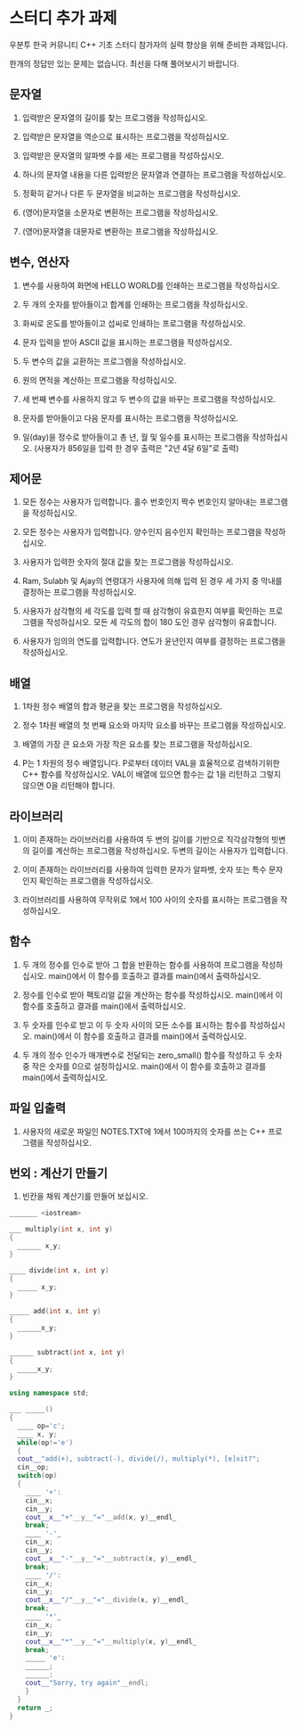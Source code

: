 # 스터디 추가 과제

우분투 한국 커뮤니티 C++ 기초 스터디 참가자의 실력 향상을 위해 준비한 과제입니다.

한개의 정답만 있는 문제는 없습니다. 최선을 다해 풀어보시기 바랍니다.

## 문자열

1. 입력받은 문자열의 길이를 찾는 프로그램을 작성하십시오.

1. 입력받은 문자열을 역순으로 표시하는 프로그램을 작성하십시오.

1. 입력받은 문자열의 알파벳 수를 세는 프로그램을 작성하십시오.

1. 하나의 문자열 내용을 다른 입력받은 문자열과 연결하는 프로그램을 작성하십시오.

1. 정확히 같거나 다른 두 문자열을 비교하는 프로그램을 작성하십시오.

1. (영어)문자열을 소문자로 변환하는 프로그램을 작성하십시오.

1. (영어)문자열을 대문자로 변환하는 프로그램을 작성하십시오.

## 변수, 연산자

1. 변수를 사용하여 화면에 HELLO WORLD를 인쇄하는 프로그램을 작성하십시오.

1. 두 개의 숫자를 받아들이고 합계를 인쇄하는 프로그램을 작성하십시오.

1. 화씨로 온도를 받아들이고 섭씨로 인쇄하는 프로그램을 작성하십시오.

1. 문자 입력을 받아 ASCII 값을 표시하는 프로그램을 작성하십시오.

1. 두 변수의 값을 교환하는 프로그램을 작성하십시오.

1. 원의 면적을 계산하는 프로그램을 작성하십시오.

1. 세 번째 변수를 사용하지 않고 두 변수의 값을 바꾸는 프로그램을 작성하십시오.

1. 문자를 받아들이고 다음 문자를 표시하는 프로그램을 작성하십시오.

1. 일(day)을 정수로 받아들이고 총 년, 월 및 일수를 표시하는 프로그램을 작성하십시오. (사용자가 856일을 입력 한 경우 출력은 "2년 4달 6일"로 출력)

## 제어문

1. 모든 정수는 사용자가 입력합니다. 홀수 번호인지 짝수 번호인지 알아내는 프로그램을 작성하십시오.

1. 모든 정수는 사용자가 입력합니다. 양수인지 음수인지 확인하는 프로그램을 작성하십시오.

1. 사용자가 입력한 숫자의 절대 값을 찾는 프로그램을 작성하십시오.

1. Ram, Sulabh 및 Ajay의 연령대가 사용자에 의해 입력 된 경우 세 가지 중 막내를 결정하는 프로그램을 작성하십시오.

1. 사용자가 삼각형의 세 각도를 입력 할 때 삼각형이 유효한지 여부를 확인하는 프로그램을 작성하십시오. 모든 세 각도의 합이 180 도인 경우 삼각형이 유효합니다.

1. 사용자가 임의의 연도를 입력합니다. 연도가 윤년인지 여부를 결정하는 프로그램을 작성하십시오.

## 배열

1. 1차원 정수 배열의 합과 평균을 찾는 프로그램을 작성하십시오.

1. 정수 1차원 배열의 첫 번째 요소와 마지막 요소를 바꾸는 프로그램을 작성하십시오.

1. 배열의 가장 큰 요소와 가장 작은 요소를 찾는 프로그램을 작성하십시오.

1. P는 1 차원의 정수 배열입니다. P로부터 데이터 VAL을 효율적으로 검색하기위한 C++ 함수를 작성하십시오. VAL이 배열에 있으면 함수는 값 1을 리턴하고 그렇지 않으면 0을 리턴해야 합니다.

## 라이브러리

1. 이미 존재하는 라이브러리를 사용하여 두 변의 길이를 기반으로 직각삼각형의 빗변의 길이를 계산하는 프로그램을 작성하십시오. 두변의 길이는 사용자가 입력합니다.

1. 이미 존재하는 라이브러리를 사용하여 입력한 문자가 알파벳, 숫자 또는 특수 문자인지 확인하는 프로그램을 작성하십시오.

1. 라이브러리를 사용하여 무작위로 1에서 100 사이의 숫자를 표시하는 프로그램을 작성하십시오.

## 함수

1. 두 개의 정수를 인수로 받아 그 합을 반환하는 함수를 사용하여 프로그램을 작성하십시오. main()에서 이 함수를 호출하고 결과를 main()에서 출력하십시오.

1. 정수를 인수로 받아 팩토리얼 값을 계산하는 함수를 작성하십시오. main()에서 이 함수를 호출하고 결과를 main()에서 출력하십시오.

1. 두 숫자를 인수로 받고 이 두 숫자 사이의 모든 소수를 표시하는 함수를 작성하십시오. main()에서 이 함수를 호출하고 결과를 main()에서 출력하십시오.

1. 두 개의 정수 인수가 매개변수로 전달되는 zero_small() 함수를 작성하고 두 숫자 중 작은 숫자를 0으로 설정하십시오. main()에서 이 함수를 호출하고 결과를 main()에서 출력하십시오.

## 파일 입출력

1. 사용자의 새로운 파일인 NOTES.TXT에 1에서 100까지의 숫자를 쓰는 C++ 프로그램을 작성하십시오.

## 번외 : 계산기 만들기

1. 빈칸을 채워 계산기를 만들어 보십시오.

```c++
_______ <iostream>

___ multiply(int x, int y)
{
  ______ x_y;
}

____ divide(int x, int y)
{
  _____ x_y;
}

_____ add(int x, int y) 
{
  ______x_y;
}

______ subtract(int x, int y)
{
  _____x_y;
}

using namespace std;

___ _____()
{
  ____ op='c';
  ____ x, y;
  while(op!='e')
  {
  cout__"add(+), subtract(-), divide(/), multiply(*), [e]xit?";
  cin__op;
  switch(op)
  {
    ____ '+':
    cin__x;
    cin__y;
    cout__x__"+"__y__"="__add(x, y)__endl_
    break;
    ____ '-'_
    cin__x;
    cin__y;
    cout__x__"-"__y__"="__subtract(x, y)__endl_
    break;
    ____ '/':
    cin__x;
    cin__y;
    cout__x__"/"__y__"="__divide(x, y)__endl_
    break;
    ____ '*'_
    cin__x;
    cin__y;
    cout__x__"*"__y__"="__multiply(x, y)__endl_
    break;
    _____ 'e':
    ______;
    ______:
    cout__"Sorry, try again"__endl;
    }
  }
  return _;
}
```
